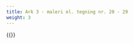 ```yaml
---
title: Ark 3 - maleri el. tegning nr. 20 - 29
weight: 3
---
```


{{<makelabels start="20" end="25" >}}
